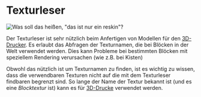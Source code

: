 # Texturleser

![Was soll das heißen, "das ist nur ein reskin"?](oredict:opencomputers:texturePicker)

Der Texturleser ist sehr nützlich beim Anfertigen von Modellen für den [3D-Drucker](../block/printer.md). Es erlaubt das Abfragen der Texturnamen, die bei Blöcken in der Welt verwendet werden. Dies kann Probleme bei bestimmten Blöcken mit speziellem Rendering verursachen (wie z.B. bei Kisten)

Obwohl das nützlich ist um Texturnamen zu finden, ist es wichtig zu wissen, dass die verwendbaren Texturen nicht auf die mit dem Texturleser findbaren begrenzt sind. So lange der Name der Textur bekannt ist (und es eine *Blocktextur* ist) kann es für [3D-Drucke](../block/print.md) verwendet werden.

